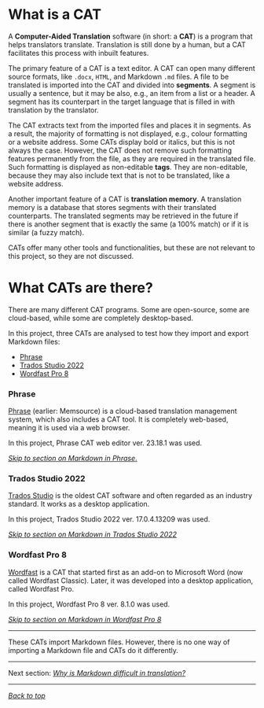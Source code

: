 # What is a CAT <!-- Linki do zewn. stron www działają -->

<!-- Briefly:
- what is a CAT
- how does it work?
	- TMs
- what CATs are covered here
- -->

A **Computer-Aided Translation** software (in short: a **CAT**) is a program that helps translators translate. Translation is still done by a human, but a CAT facilitates this process with inbuilt features.

The primary feature of a CAT is a text editor. A CAT can open many different source formats, like `.docx`, `HTML`, and Markdown `.md` files. A file to be translated is imported into the CAT and divided into **segments**. A segment is usually a sentence, but it may be also, e.g., an item from a list or a header. A segment has its counterpart in the target language that is filled in with translation by the translator.

The CAT extracts text from the imported files and places it in segments. <!-- Powtórzenie info o segmentach --> As a result, the majority of formatting is not displayed, e.g., colour formatting or a website address. Some CATs display bold or italics, but this is not always the case. However, the CAT does not remove such formatting features permanently from the file, as they are required in the translated file. Such formatting is displayed as non-editable **tags**. They are non-editable, because they may also include text that is not to be translated, like a website address.

Another important feature of a CAT <!-- Też kwestia "a" i "the" - kolejność --> is **translation memory**. A translation memory is a database that stores segments with their translated counterparts. The translated segments may be retrieved in the future if there is another segment that is exactly the same (a 100% match) or if it is similar (a fuzzy match).

CATs offer many other tools and functionalities, but these are not relevant to this project, so they are not discussed.

# What CATs are there?

There are many different CAT programs. Some are open-source, some are cloud-based, while some are completely desktop-based.

In this project, three CATs are analysed to test how they import and export Markdown files:
- [Phrase](#phrase)
- [Trados Studio 2022](#trados-studio-2022)
- [Wordfast Pro 8](#wordfast-pro-8)

### Phrase

[Phrase](https://phrase.com/) (earlier: Memsource) is a cloud-based translation management system, which also includes a CAT tool. It is completely web-based, meaning it is used via a web browser.

In this project, Phrase CAT web editor ver. 23.18.1 was used.

[*Skip to section on Markdown in Phrase*.](phrase-01-settings.md)

### Trados Studio 2022

[Trados Studio](https://www.trados.com/products/trados-studio/whats-new-studio-2022.html) is the oldest CAT software and often regarded as an industry standard. It works as a desktop application.

In this project, Trados Studio 2022 ver. 17.0.4.13209 was used.

[*Skip to section on Markdown in Trados Studio 2022*](trados-01-settings.md)

### Wordfast Pro 8

[Wordfast](https://www.wordfast.com/products/wordfast_pro) is a CAT that started first as an add-on to Microsoft Word (now called Wordfast Classic). Later, it was developed into a desktop application, called Wordfast Pro.

In this project, Wordfast Pro 8 ver. 8.1.0 was used.

[*Skip to section on Markdown in Wordfast Pro 8*](wordfast-01-settings.md)

---

These CATs import Markdown files. However, there is no one way of importing a Markdown file and CATs do it differently.

---
Next section: [*Why is Markdown difficult in translation?*](ref-why-md-difficult.md)

---

[*Back to top*](#what-is-a-cat&#63;)
